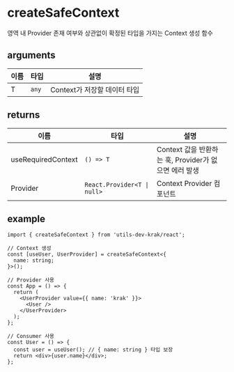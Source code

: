 # createSafeContext

영역 내 Provider 존재 여부와 상관없이 확정된 타입을 가지는 Context 생성 함수

## arguments

| 이름 | 타입 | 설명 |
| --- | --- | --- |
| T | `any` | Context가 저장할 데이터 타입 |

## returns

| 이름 | 타입 | 설명 |
| --- | --- | --- |
| useRequiredContext | `() => T` | Context 값을 반환하는 훅, Provider가 없으면 에러 발생 |
| Provider | `React.Provider<T \| null>` | Context Provider 컴포넌트 |

## example

```tsx
import { createSafeContext } from 'utils-dev-krak/react';

// Context 생성
const [useUser, UserProvider] = createSafeContext<{
  name: string;
}>();

// Provider 사용
const App = () => {
  return (
    <UserProvider value={{ name: 'krak' }}>
      <User />
    </UserProvider>
  );
};

// Consumer 사용
const User = () => {
  const user = useUser(); // { name: string } 타입 보장
  return <div>{user.name}</div>;
};
```
